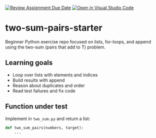 [![Review Assignment Due Date](https://classroom.github.com/assets/deadline-readme-button-22041afd0340ce965d47ae6ef1cefeee28c7c493a6346c4f15d667ab976d596c.svg)](https://classroom.github.com/a/VCUEwr-d)
[![Open in Visual Studio Code](https://classroom.github.com/assets/open-in-vscode-2e0aaae1b6195c2367325f4f02e2d04e9abb55f0b24a779b69b11b9e10269abc.svg)](https://classroom.github.com/online_ide?assignment_repo_id=20511091&assignment_repo_type=AssignmentRepo)
# two-sum-pairs-starter

Beginner Python exercise repo focused on lists, for-loops, and append using the two-sum (pairs that add to T) problem.

## Learning goals
- Loop over lists with elements and indices
- Build results with append
- Reason about duplicates and order
- Read test failures and fix code

## Function under test

Implement in `two_sum.py` and return a list:

```python
def two_sum_pairs(numbers, target):
    ...
```
